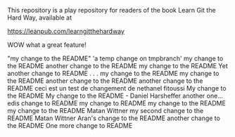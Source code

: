 This repository is a play repository for readers of the book Learn Git the Hard Way, available at 

https://leanpub.com/learngitthehardway


WOW what a great feature!

"my change to the README" 
'a temp change on tmpbranch' 
my change to the README
another change to the README
my change to the README
Yet another change to README . . .
my change to the README
my change to the README
another change to the README
another change to the README
ceci est un test de changement de nethanel fitoussi
My change to the README
My change to the README - Daniel Harsheffer
another one...
edis change to README
my change to README
my change to the README
my change to the README Matan Wittner
my second change to the README Matan Wittner
Aran's change to the README
another change to the README
One more change to README
